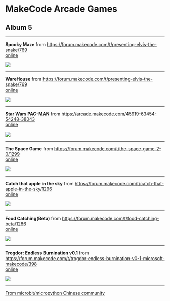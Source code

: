 # MakeCode Arcade Games
## Album 5

---------

**Spooky Maze** from https://forum.makecode.com/t/presenting-elvis-the-snake/769  
[online](https://arcade.makecode.com/11100-00281-50981-93693)

![](arcade-Elvis-13.gif)

---------

**WareHouse** from https://forum.makecode.com/t/presenting-elvis-the-snake/769  
[online](https://arcade.makecode.com/96809-62283-14224-22183)

![](arcade-Warehouse.gif)

---------

**Star Wars PAC-MAN** from https://arcade.makecode.com/45919-63454-54248-38043  
[online](https://arcade.makecode.com/#pub:45919-63454-54248-38043)

![](arcade-Star-Wars-PAC-MAN.gif)

---------

**The Space Game** from https://forum.makecode.com/t/the-space-game-2-0/1299  
[online](https://arcade.makecode.com/04477-50009-66713-55027)

![](arcade-The-Space-Game.gif)

---------

**Catch that apple in the sky** from https://forum.makecode.com/t/catch-that-apple-in-the-sky/1296  
[online](https://arcade.makecode.com/51178-98782-10938-86007)

![](arcade-catch-that-apple-in-the-sky.gif)

---------

**Food Catching(Beta)** from https://forum.makecode.com/t/food-catching-beta/1286  
[online](https://arcade.makecode.com/58729-64470-84148-07699)

![](arcade-Food-Catching.gif)

---------

**Trogdor: Endless Burnination v0.1** from https://forum.makecode.com/t/trogdor-endless-burnination-v0-1-microsoft-makecode/398  
[online](https://arcade.makecode.com/14725-20265-39453-52399)

![](arcade-Trogdor-Endless-Burnination-v01.gif)

---------


[From microbit/micropython Chinese community](http://www.micropython.org.cn)
